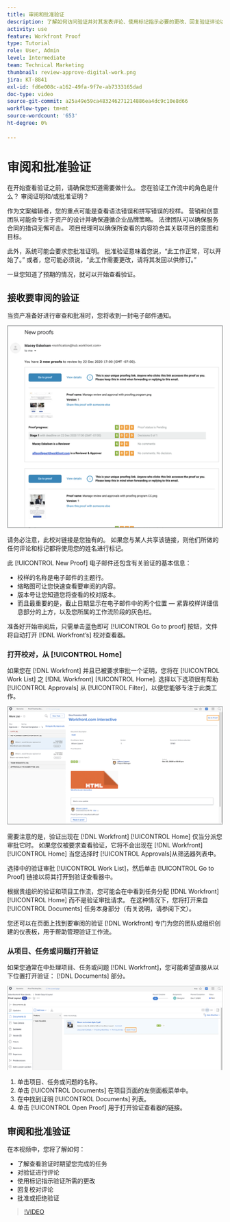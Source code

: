 ```yaml
---
title: 审阅和批准验证
description: 了解如何访问验证并对其发表评论、使用标记指示必要的更改、回复验证评论以及在中对验证做出决定 [!DNL Workfront].
activity: use
feature: Workfront Proof
type: Tutorial
role: User, Admin
level: Intermediate
team: Technical Marketing
thumbnail: review-approve-digital-work.png
jira: KT-8841
exl-id: fd6e008c-a162-49fa-9f7e-ab7333165dad
doc-type: video
source-git-commit: a25a49e59ca483246271214886ea4dc9c10e8d66
workflow-type: tm+mt
source-wordcount: '653'
ht-degree: 0%

---
```


# 审阅和批准验证

在开始查看验证之前，请确保您知道需要做什么。 您在验证工作流中的角色是什么？ 审阅证明和/或批准证明？

作为文案编辑者，您的重点可能是查看语法错误和拼写错误的校样。 营销和创意团队可能会专注于资产的设计并确保遵循企业品牌策略。 法律团队可以确保服务合同的措词无懈可击。 项目经理可以确保所查看的内容符合其关联项目的意图和目标。

此外，系统可能会要求您批准证明。 批准验证意味着您说，“此工作正常，可以开始了。” 或者，您可能必须说，“此工作需要更改，请将其发回以供修订。”

一旦您知道了预期的情况，就可以开始查看验证。

## 接收要审阅的验证

当资产准备好进行审查和批准时，您将收到一封电子邮件通知。

![新验证电子邮件的图像，其中请求查看和批准两个验证 [!DNL  Workfront].](assets/new-proof-emails.png)

请务必注意，此校对链接是您独有的。 如果您与某人共享该链接，则他们所做的任何评论和标记都将使用您的姓名进行标记。

此 [!UICONTROL New Proof] 电子邮件还包含有关验证的基本信息：

* 校样的名称是电子邮件的主题行。
* 缩略图可让您快速查看要审阅的内容。
* 版本号让您知道您将查看的校对版本。
* 而且最重要的是，截止日期显示在电子邮件中的两个位置 — 紧靠校样详细信息部分的上方，以及您所属的工作流阶段的灰色栏。

准备好开始审阅后，只需单击蓝色即可 [!UICONTROL Go to proof] 按钮，文件将自动打开 [!DNL Workfront’s] 校对查看器。

### 打开校对，从 [!UICONTROL Home]

如果您在 [!DNL Workfront] 并且已被要求审批一个证明，您将在 [!UICONTROL Work List] 之 [!DNL Workfront] [!UICONTROL Home]. 选择以下选项很有帮助 [!UICONTROL Approvals] 从 [!UICONTROL Filter]，以便您能够专注于此类工作。

![的图像 [!DNL Workfront] [!UICONTROL Home] 使用 [!UICONTROL Approvals] 筛选器已激活并从列表中选择验证。](assets/open-proof-from-home.png)

需要注意的是，验证出现在 [!DNL Workfront] [!UICONTROL Home] 仅当分派您审批它时。 如果您仅被要求查看验证，它将不会出现在 [!DNL Workfront] [!UICONTROL Home] 当您选择时 [!UICONTROL Approvals]从筛选器列表中。

选择中的验证审批 [!UICONTROL Work List]，然后单击 [!UICONTROL Go to Proof] 链接以将其打开到验证查看器中。

根据贵组织的验证和项目工作流，您可能会在中看到任务分配 [!DNL Workfront] [!UICONTROL Home] 而不是验证审批请求。 在这种情况下，您将打开来自 [!UICONTROL Documents] 任务本身部分（有关说明，请参阅下文）。

您还可以在页面上找到要审阅的验证 [!DNL Workfront] 专门为您的团队或组织创建的仪表板，用于帮助管理验证工作流。

### 从项目、任务或问题打开验证

如果您通常在中处理项目、任务或问题 [!DNL Workfront]，您可能希望直接从以下位置打开验证： [!DNL Documents] 部分。

![的图像 [!UICONTROL Documents] 在以下位置找到部分： [!DNL  Workfront] 使用任务 [!UICONTROL Open Proof]突出显示的链接。](assets/open-proof-from-documents.png)

1. 单击项目、任务或问题的名称。
2. 单击 [!UICONTROL Documents] 在项目页面的左侧面板菜单中。
3. 在中找到证明 [!UICONTROL Documents] 列表。
4. 单击 [!UICONTROL Open Proof] 用于打开验证查看器的链接。

## 审阅和批准验证

在本视频中，您将了解如何：

* 了解查看验证时期望您完成的任务
* 对验证进行评论
* 使用标记指示验证所需的更改
* 回复校对评论
* 批准或拒绝验证

>[!VIDEO](https://video.tv.adobe.com/v/335141/?quality=12&learn=on)

<!--
#### Learn more
* Create and manage proof comments
* Make decisions on a proof
* Review a static proof
* Tag users to share a proof
* Notifications for proof comments and decisions
-->

<!--
#### Guides
* Reviewing proofs in [!DNL Workfront]
* -->
